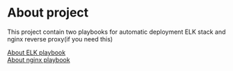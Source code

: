# About project
This project contain two playbooks for automatic deployment
ELK stack and nginx reverse proxy(if you need this)

[About ELK playbook](readme/ANSIBLE.md)<br/>
[About nginx playbook](readme/NGINX.md)

